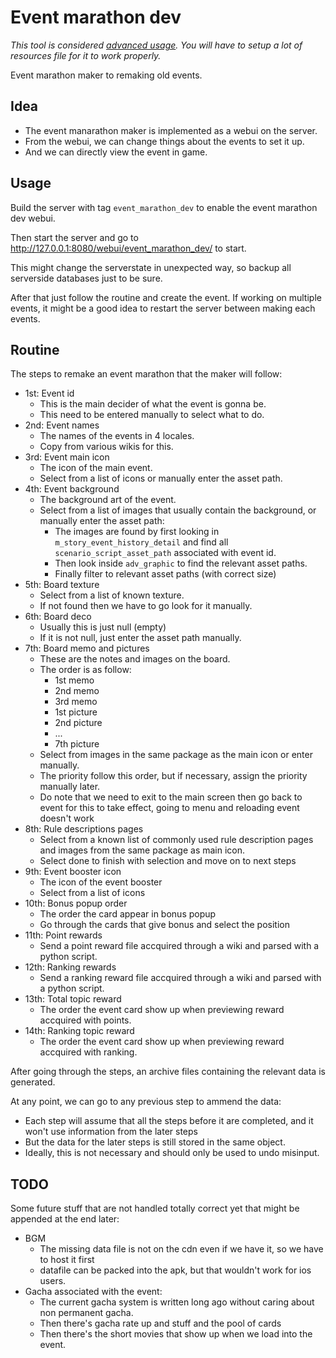# Event marathon dev
*This tool is considered [advanced usage](https://github.com/arina999999997/elichika/blob/master/docs/advanced_usage.md). You will have to setup a lot of resources file for it to work properly.*

Event marathon maker to remaking old events.
## Idea
- The event manarathon maker is implemented as a webui on the server.
- From the webui, we can change things about the events to set it up.
- And we can directly view the event in game.
## Usage

Build the server with tag `event_marathon_dev` to enable the event marathon dev webui.

Then start the server and go to http://127.0.0.1:8080/webui/event_marathon_dev/ to start.

This might change the serverstate in unexpected way, so backup all serverside databases just to be sure.

After that just follow the routine and create the event. If working on multiple events, it might be a good idea to restart the server between making each events.

## Routine
The steps to remake an event marathon that the maker will follow:

- 1st: Event id
  - This is the main decider of what the event is gonna be.
  - This need to be entered manually to select what to do.
- 2nd: Event names
  - The names of the events in 4 locales.
  - Copy from various wikis for this.
- 3rd: Event main icon
  - The icon of the main event.
  - Select from a list of icons or manually enter the asset path.
- 4th: Event background
  - The background art of the event.
  - Select from a list of images that usually contain the background, or manually enter the asset path:
    - The images are found by first looking in `m_story_event_history_detail` and find all `scenario_script_asset_path` associated with event id.
    - Then look inside `adv_graphic` to find the relevant asset paths.
    - Finally filter to relevant asset paths (with correct size)
- 5th: Board texture
  - Select from a list of known texture.
  - If not found then we have to go look for it manually.
- 6th: Board deco
  - Usually this is just null (empty)
  - If it is not null, just enter the asset path manually.
- 7th: Board memo and pictures
  - These are the notes and images on the board.
  - The order is as follow:
    - 1st memo
    - 2nd memo
    - 3rd memo
    - 1st picture
    - 2nd picture
    - ...
    - 7th picture
  - Select from images in the same package as the main icon or enter manually.
  - The priority follow this order, but if necessary, assign the priority manually later.
  - Do note that we need to exit to the main screen then go back to event for this to take effect, going to menu and reloading event doesn't work
- 8th: Rule descriptions pages
  - Select from a known list of commonly used rule description pages and images from the same package as main icon.
  - Select done to finish with selection and move on to next steps
- 9th: Event booster icon
  - The icon of the event booster
  - Select from a list of icons
- 10th: Bonus popup order
  - The order the card appear in bonus popup
  - Go through the cards that give bonus and select the position
- 11th: Point rewards
  - Send a point reward file accquired through a wiki and parsed with a python script.
- 12th: Ranking rewards
  - Send a ranking reward file accquired through a wiki and parsed with a python script.
- 13th: Total topic reward
  - The order the event card show up when previewing reward accquired with points.
- 14th: Ranking topic reward
  - The order the event card show up when previewing reward accquired with ranking.

After going through the steps, an archive files containing the relevant data is generated.

At any point, we can go to any previous step to ammend the data:
- Each step will assume that all the steps before it are completed, and it won't use information from the later steps
- But the data for the later steps is still stored in the same object.
- Ideally, this is not necessary and should only be used to undo misinput.

## TODO
Some future stuff that are not handled totally correct yet that might be appended at the end later:
- BGM
  - The missing data file is not on the cdn even if we have it, so we have to host it first
  - datafile can be packed into the apk, but that wouldn't work for ios users.
- Gacha associated with the event:
  - The current gacha system is written long ago without caring about non permanent gacha.
  - Then there's gacha rate up and stuff and the pool of cards
  - Then there's the short movies that show up when we load into the event.







